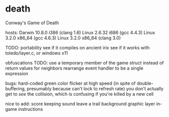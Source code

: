 death
=====

Conway's Game of Death

hosts:
 Darwin 10.8.0 i386 (clang 1.6)
 Linux 2.6.32 i686 (gcc 4.4.3)
 Linux 3.2.0 x86_64 (gcc 4.6.3)
 Linux 3.2.0 x86_64 (clang 3.0)

TODO:
 portability
 see if it compiles on ancient irix
 see if it works with toledo/layer.c, or windows x11

obfuscations TODO:
 use a temporary member of the game struct instead of return values for neighbors
 rearrange event handler to be a single expression

bugs:
 hard-coded green color
 flicker at high speed (in spite of double-buffering, presumably because can't lock to refresh rate)
 you don't actually get to *see* the collision, which is confusing if you're killed by a new cell

nice to add:
 score keeping
 sound
 leave a trail
 background graphic layer
 in-game instructions
